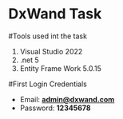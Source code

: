 # DxWand Task

#Tools used int the task
  1. Visual Studio 2022
  2. .net 5
  3. Entity Frame Work 5.0.15
  
#First Login Credentials
  - Email: **admin@dxwand.com**
  - Password: **12345678**

